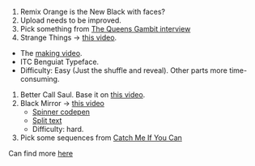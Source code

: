 1. Remix Orange is the New Black with faces?
1. Upload needs to be improved.
1. Pick something from [The Queens Gambit interview](https://www.artofthetitle.com/title/the-queens-gambit/)
1. Strange Things -> [this video](https://www.youtube.com/watch?v=-RcPZdihrp4). 
 - The [making video](https://www.youtube.com/watch?v=_a1lp_ygGB4). 
 - ITC Benguiat Typeface.
 - Difficulty: Easy (Just the shuffle and reveal). Other parts more time-consuming.
1. Better Call Saul. Base it on [this video](https://www.youtube.com/watch?v=ybobdx-H_Jc).
1. Black Mirror -> [this video](https://www.youtube.com/watch?v=pxjy1vahZnU)
	- [Spinner codepen](https://codepen.io/mr21/pen/QWyKpYR)
	- [Split text](https://codemyui.com/black-mirror-style-cracked-glitchy-text-effect/)
	- Difficulty: hard.
1. Pick some sequences from [Catch Me If You Can](https://www.youtube.com/watch?v=aN715Rp4L74)

Can find more [here](https://www.youtube.com/channel/UCcpJUN2rzYQmS5oOXzy3zlw)
